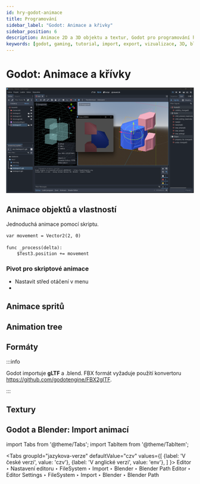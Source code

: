 ```yaml
---
id: hry-godot-animace
title: Programování
sidebar_label: "Godot: Animace a křivky"
sidebar_position: 6
description: Animace 2D a 3D objektu a textur, Godot pro programování her a aplikací
keywords: [godot, gaming, tutorial, import, export, vizualizace, 3D, blender, blender3d, instalace, nastavení, digitální modelování]
---
```


# Godot: Animace a křívky

![image](./images/godot3.png)

## Animace objektů a vlastností

Jednoduchá animace pomocí skriptu.

```gdscript
var movement = Vector2(2, 0)

func _process(delta):
	$Test3.position += movement
```

### Pivot pro skriptové animace
- Nastavit střed otáčení v menu
- 

## Animace spritů 

## Animation tree 


## Formáty

:::info

Godot importuje **gLTF** a .blend. FBX formát vyžaduje použití konvertoru https://github.com/godotengine/FBX2glTF.

:::

## Textury 


## Godot a Blender: Import animací

import Tabs from '@theme/Tabs';
import TabItem from '@theme/TabItem';

<Tabs
  groupId="jazykova-verze"
  defaultValue="czv"
  values={[
    {label: 'V české verzi', value: 'czv'},
    {label: 'V anglické verzi', value: 'env'},
  ]
}>
<TabItem value="czv">Editor ‣ Nastavení editoru ‣ FileSystem ‣ Import ‣ Blender ‣ Blender Path</TabItem>
<TabItem value="env">Editor ‣ Editor Settings ‣ FileSystem ‣ Import ‣ Blender ‣ Blender Path</TabItem>
</Tabs>







